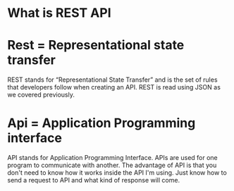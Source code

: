 # What is REST API

# Rest = Representational state transfer

REST stands for “Representational State Transfer” and is the set of rules that developers follow when creating an API. REST is read using JSON as we covered previously. 

# Api   =  Application Programming interface

API stands for Application Programming Interface. APIs are used for one program to communicate with another. The advantage of API is that you don't need to know how it works inside the API I'm using. Just know how to send a request to API and what kind of response will come.

